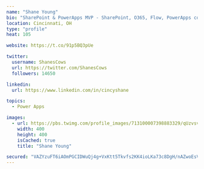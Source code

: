 ```yaml
---
name: "Shane Young"
bio: "SharePoint & PowerApps MVP - SharePoint, O365, Flow, PowerApps consulting? @PowerApps911 | Pure Snark? You found it."
location: Cincinnati, OH
type: "profile"
heat: 105

website: https://t.co/91p5BQ3pUe

twitter:
  username: ShanesCows
  url: https://twitter.com/ShanesCows
  followers: 14650

linkedin:
  url: https://www.linkedin.com/in/cincyshane

topics:
  - Power Apps

images:
  - url: https://pbs.twimg.com/profile_images/713100007398883329/qUzvsvQ3_400x400.jpg
    width: 400
    height: 400
    isCached: true
    title: "Shane Young"

secured: "VAZYzuFT6iAOmPGCIDWuQj4g+VxKtt5Tkvfs2KK4ioLKa73c8DgH/nAZwoEsVE/KvmNSV+OPPuzRS5yovsZZ3IyFY8sH/aeNCLgASt4vmZ4vR4fKOvYKMnDg1AMCFsgvizw9IsXB7gx5GGWK/RstFI0sldqPNWNn9aJMuan2JAaHhSj8Ip16HGTT9pu/zAoFxP06SDp/u+WqNMUaNFF/R6XU0D0JBfoYUaTjiOdZFIUVVNdth6Sh4teZVXeDFqZBq90nw9ku9Taa39ZQi1QKMom5K5jeb71eGN1BR6FRGPiYj4C46KZ3Iucyz6TSC1pd9Fy/NenPZB8KVt+A2JJOfsGWRS29ZeieR0p7MubirAhxemyAfoSuF5h+VKFBApUlwsAP3jUau+ljqaPFSu4fvdF8i9hzpLY0aQj77TC2HtY=;6gAzoU4F1kMAama9VHfvEg=="
---
```


